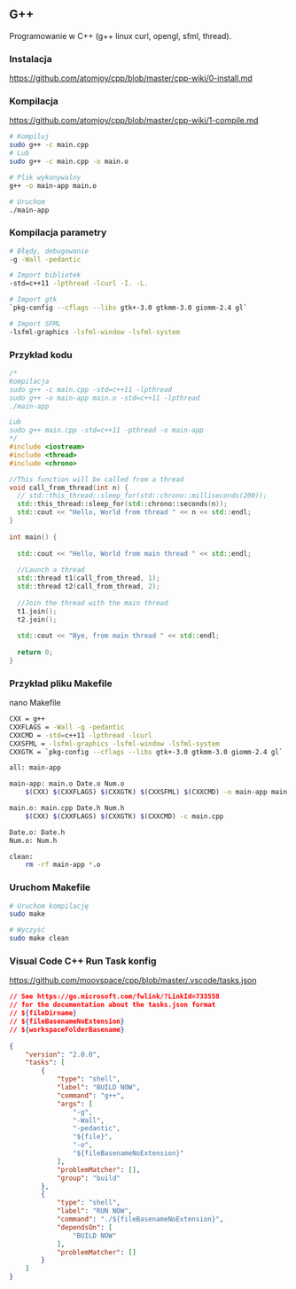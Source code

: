 ## G++
Programowanie w C++ (g++ linux curl, opengl, sfml, thread).

### Instalacja
https://github.com/atomjoy/cpp/blob/master/cpp-wiki/0-install.md

### Kompilacja
https://github.com/atomjoy/cpp/blob/master/cpp-wiki/1-compile.md
```bash
# Kompiluj
sudo g++ -c main.cpp
# Lub
sudo g++ -c main.cpp -o main.o

# Plik wykonywalny
g++ -o main-app main.o

# Uruchom
./main-app
```

### Kompilacja parametry
```bash
# Błędy, debugowanie
-g -Wall -pedantic 

# Import bibliotek
-std=c++11 -lpthread -lcurl -I. -L.

# Import gtk
`pkg-config --cflags --libs gtk+-3.0 gtkmm-3.0 giomm-2.4 gl`

# Import SFML
-lsfml-graphics -lsfml-window -lsfml-system
```

### Przykład kodu
```cpp
/*
Kompilacja
sudo g++ -c main.cpp -std=c++11 -lpthread
sudo g++ -o main-app main.o -std=c++11 -lpthread
./main-app

Lub
sudo g++ main.cpp -std=c++11 -pthread -o main-app
*/
#include <iostream>
#include <thread>
#include <chrono>

//This function will be called from a thread
void call_from_thread(int n) {  
  // std::this_thread::sleep_for(std::chrono::milliseconds(200));
  std::this_thread::sleep_for(std::chrono::seconds(n));
  std::cout << "Hello, World from thread " << n << std::endl;
}
 
int main() {
  
  std::cout << "Hello, World from main thread " << std::endl;
  
  //Launch a thread
  std::thread t1(call_from_thread, 1);
  std::thread t2(call_from_thread, 2);
 
  //Join the thread with the main thread
  t1.join();
  t2.join();
  
  std::cout << "Bye, from main thread " << std::endl;
  
  return 0;
}
```

### Przykład pliku Makefile
nano Makefile
```bash
CXX = g++
CXXFLAGS = -Wall -g -pedantic
CXXCMD = -std=c++11 -lpthread -lcurl
CXXSFML = -lsfml-graphics -lsfml-window -lsfml-system
CXXGTK = `pkg-config --cflags --libs gtk+-3.0 gtkmm-3.0 giomm-2.4 gl`

all: main-app

main-app: main.o Date.o Num.o
	$(CXX) $(CXXFLAGS) $(CXXGTK) $(CXXSFML) $(CXXCMD) -o main-app main.o Date.o Num.o

main.o: main.cpp Date.h Num.h
	$(CXX) $(CXXFLAGS) $(CXXGTK) $(CXXCMD) -c main.cpp

Date.o: Date.h
Num.o: Num.h

clean:
	rm -rf main-app *.o
```

### Uruchom Makefile
```bash
# Uruchom kompilację
sudo make

# Wyczyść
sudo make clean
```

### Visual Code C++ Run Task konfig
https://github.com/moovspace/cpp/blob/master/.vscode/tasks.json
```.json
// See https://go.microsoft.com/fwlink/?LinkId=733558
// for the documentation about the tasks.json format
// ${fileDirname}
// ${fileBasenameNoExtension}
// ${workspaceFolderBasename}
    
{    
    "version": "2.0.0",
    "tasks": [
        {
            "type": "shell",
            "label": "BUILD NOW",
            "command": "g++",
            "args": [
                "-g",
                "-Wall",
                "-pedantic",
                "${file}",
                "-o",
                "${fileBasenameNoExtension}"
            ],
            "problemMatcher": [],
            "group": "build"
        },
        {
            "type": "shell",
            "label": "RUN NOW",
            "command": "./${fileBasenameNoExtension}",
            "dependsOn": [
                "BUILD NOW"
            ],
            "problemMatcher": []
        }
    ]
}
```
